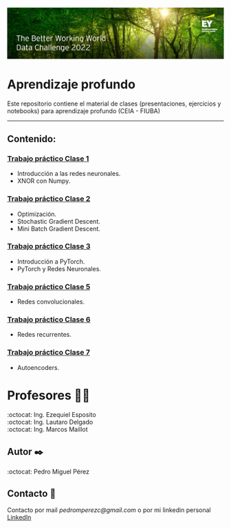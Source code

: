 <p align="center"><a href="https://challenge.ey.com/" target="_blank" rel="noopener noreferrer"><img src="imagen/ey.png" alt="logo"></a></p>

# Aprendizaje profundo
Este repositorio contiene el material de clases (presentaciones, ejercicios y notebooks) para aprendizaje profundo (CEIA - FIUBA)

---

## Contenido:

### [Trabajo práctico Clase 1 ](Desafío_1.ipynb) 
* Introducción a las redes neuronales.
* XNOR con Numpy.

### [Trabajo práctico Clase 2 ](Desafío_2.ipynb) 
* Optimización.
* Stochastic Gradient Descent.
* Mini Batch Gradient Descent. 

### [Trabajo práctico Clase 3](Desafio_3.ipynb) 

* Introducción a PyTorch.
* PyTorch y Redes Neuronales.

### [Trabajo práctico Clase 5](Desafio_4.ipynb) 

* Redes convolucionales.

### [Trabajo práctico Clase 6](Desafio_5.ipynb) 

* Redes recurrentes.

### [Trabajo práctico Clase 7](Defafio_6.ipynb) 

* Autoencoders.


# Profesores 👨‍🏫
:octocat: Ing. Ezequiel Esposito\
:octocat: Ing. Lautaro Delgado\
:octocat: Ing. Marcos Maillot

## Autor  ✒️
:octocat: Pedro Miguel Pérez

## Contacto 📌
Contacto por mail _pedromperezc@gmail.com_ o por mi linkedin personal [LinkedIn](https://www.linkedin.com/in/pedromiguelperez/)